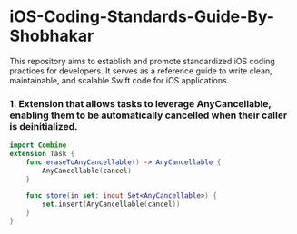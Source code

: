 # iOS-Coding-Standards-Guide-By-Shobhakar
This repository aims to establish and promote standardized iOS coding practices for developers. It serves as a reference guide to write clean, maintainable, and scalable Swift code for iOS applications.

### 1. Extension that allows tasks to leverage AnyCancellable, enabling them to be automatically cancelled when their caller is deinitialized.
```swift
import Combine
extension Task {
    func eraseToAnyCancellable() -> AnyCancellable {
        AnyCancellable(cancel)
    }
    
    func store(in set: inout Set<AnyCancellable>) {
        set.insert(AnyCancellable(cancel))
    }
}
```
